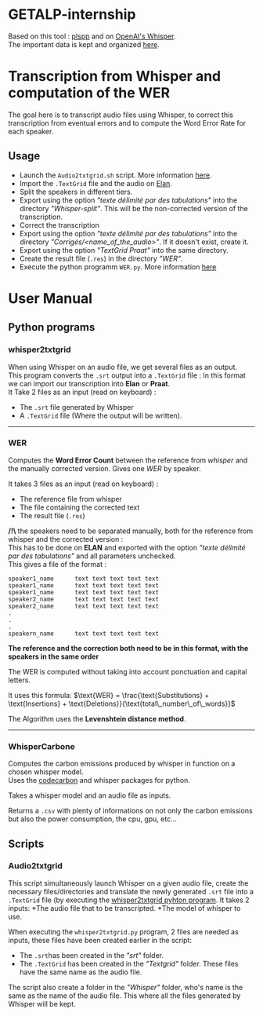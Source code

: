 # GETALP-internship

Based on this tool : [plspp](https://gricad-gitlab.univ-grenoble-alpes.fr/lidilem/plspp) and on [OpenAI's Whisper](https://github.com/openai/whisper).  
The important data is kept and organized [here](https://docs.google.com/spreadsheets/d/1V8g1R39eb_w_HWZOjSdOJWTzMdefQilUtBhCA2uvhWg/edit?usp=sharing).

# Transcription from Whisper and computation of the WER

The goal here is to transcript audio files using Whisper, to correct this transcription from eventual errors and to compute the Word Error Rate for each speaker. 

## Usage

* Launch the ```Audio2txtgrid.sh``` script. More information [here](#audio2txtgrid).
* Import the ```.TextGrid``` file and the audio on [Elan](https://archive.mpi.nl/tla/elan).
* Split the speakers in different tiers.
* Export using the option *"texte délimité par des tabulations"* into the directory *"Whisper-split"*. This will be the non-corrected version of the transcription.
* Correct the transcription
* Export using the option *"texte délimité par des tabulations"* into the directory *"Corrigés/<name_of_the_audio>"*. If it doesn't exist, create it.
* Export using the option *"TextGrid Praat"* into the same directory.
* Create the result file (```.res```) in the directory *"WER"*.
* Execute the python programm ```WER.py```. More information [here](#WER)
  
# User Manual

## Python programs

### whisper2txtgrid

When using Whisper on an audio file, we get several files as an output.  
This program converts the ```.srt``` output into a ```.TextGrid``` file : In this format we can import our transcription into **Elan** or **Praat**.  
It Take 2 files as an input (read on keyboard) :<br>
* The ```.srt``` file generated by Whisper<br>
* A ```.TextGrid``` file (Where the output will be written).  

--------------------------------------------------------------------------------------------
### WER

Computes the **Word Error Count** between the reference from *whisper* and the manually corrected version.
Gives one *WER* by speaker. 

It takes 3 files as an input (read on keyboard) :
* The reference file from whisper
* The file containing the corrected text
* The result file (```.res```)  

**/!\\** the speakers need to be separated manually, both for the reference from whisper and the corrected version :  
    This has to be done on **ELAN** and exported with the option *"texte délimité par des tabulations"* and all parameters unchecked.  
    This gives a file of the format : 

```
speaker1_name      text text text text text
speaker1_name      text text text text text
speaker1_name      text text text text text
speaker2_name      text text text text text
speaker2_name      text text text text text
.
.
.
speakern_name      text text text text text
```
**The reference and the correction both need to be in this format, with the speakers in the same order**  

The WER is computed without taking into account ponctuation and capital letters.  

It uses this formula:  $`\text{WER} = \frac{\text{Substitutions} + \text{Insertions} + \text{Deletions}}{\text{total\_number\_of\_words}}`$  
 
The Algorithm uses the **Levenshtein distance method**.

--------------------------------------------------------------------------------------------
### WhisperCarbone

Computes the carbon emissions produced by whisper in function on a chosen whisper model.  
Uses the [codecarbon](https://github.com/mlco2/codecarbon) and whisper packages for python.  

Takes a whisper model and an audio file as inputs.   

Returns a ```.csv``` with plenty of informations on not only the carbon emissions but also the power consumption, the cpu, gpu, etc...  

## Scripts

### Audio2txtgrid

This script simultaneously launch Whisper on a given audio file, create the necessary files/directories and translate the newly generated ```.srt``` file into a ```.TextGrid``` file (by executing the [whisper2txtgrid pyhton program](#whisper2txtgrid).
It takes 2 inputs: 
*The audio file that to be transcripted.
*The model of whisper to use.  

When executing the ```whisper2txtgrid.py``` program, 2 files are needed as inputs, these files have been created earlier in the script:   
* The ```.srt```has been created in the *"srt"* folder.   
* The ```.TextGrid``` has been created in the *"Textgrid"* folder.
These files have the same name as the audio file. 

The script also create a folder in the *"Whisper"* folder, who's name is the same as the name of the audio file. This where all the files generated by Whisper will be kept. 




